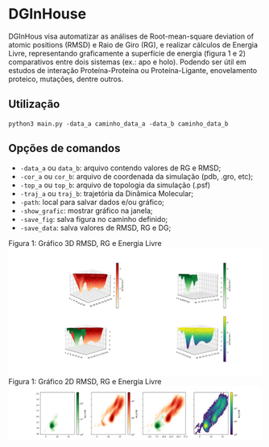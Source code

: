 # DGInHouse

DGInHous visa automatizar as análises de Root-mean-square deviation of atomic positions (RMSD) e Raio de Giro (RG), e realizar cálculos de Energia Livre, representando graficamente a superfície de energia (figura 1 e 2) comparativos entre dois sistemas (ex.: apo e holo). Podendo ser útil em estudos de interação Proteína-Proteína ou Proteína-Ligante, enovelamento proteico, mutações, dentre outros. 

## Utilização 

```console
python3 main.py -data_a caminho_data_a -data_b caminho_data_b
```

## Opções de comandos 
 - `-data_a` ou `data_b`: arquivo contendo valores de RG e RMSD;
 - `-cor_a` ou `cor_b`: arquivo de coordenada da simulação (pdb, .gro, etc);
 - `-top_a` ou `top_b`: arquivo de topologia da simulação (.psf)
 - `-traj_a` ou `traj_b`: trajetória da Dinâmica Molecular;
 - `-path`: local para salvar dados e/ou gráfico;
 - `-show_grafic`: mostrar gráfico na janela;
 - `-save_fig`: salva figura no caminho definido;
 - `-save_data`: salva valores de RMSD, RG e DG;
 
 
Figura 1: Gráfico 3D RMSD, RG e Energia Livre  
![Figura 1](https://github.com/anchieta-oliveira/DGInHouse/blob/dev/documentation/fig1.png)
Figura 1: Gráfico 2D RMSD, RG e Energia Livre  
![Figura 2](https://github.com/anchieta-oliveira/DGInHouse/blob/dev/documentation/fig2.png)
